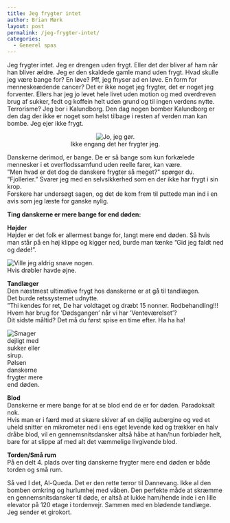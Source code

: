 ```yaml
---
title: Jeg frygter intet
author: Brian Mørk
layout: post
permalink: /jeg-frygter-intet/
categories:
  - Generel spas
---
```

Jeg frygter intet. Jeg er drengen uden frygt. Eller det der bliver af ham når han bliver ældre. Jeg er den skaldede gamle mand uden frygt. Hvad skulle jeg være bange for? En løve? Pff, jeg fnyser ad en løve. En form for menneskeædende cancer? Det er ikke noget jeg frygter, det er noget jeg forventer. Ellers har jeg jo levet hele livet uden motion og med overdreven brug af sukker, fedt og koffein helt uden grund og til ingen verdens nytte. Terrorisme? Jeg bor i Kalundborg. Den dag nogen bomber Kalundborg er den dag der ikke er noget som helst tilbage i resten af verden man kan bombe. Jeg ejer ikke frygt.

<center>
  </p> <div class="bitImage bitCenter" style="width: 408px">
    <img src="http://www.abekat.net/images/zombie.jpg" alt="Jo, jeg gør." /><br /> Ikke engang det her frygter jeg.
  </div>
  
  <p>
    </center>
  </p>
  
  <p>
    Danskerne derimod, er bange. De er så bange som kun forkælede mennesker i et overflodssamfund uden reelle farer, kan være.<br /> ”Men hvad er det dog de danskere frygter så meget?” spørger du.<br /> ”Fjollerier.” Svarer jeg med en selvsikkerhed som en der ikke har frygt i sin krop.<br /> Forskere har undersøgt sagen, og det de kom frem til puttede man ind i en avis som jeg læste for ganske nylig.
  </p>
  
  <p>
    <strong>Ting danskerne er mere bange for end døden:</strong>
  </p>
  
  <p>
    <strong>Højder</strong><br /> Højder er det folk er allermest bange for, langt mere end døden. Så hvis man står på en høj klippe og kigger ned, burde man tænke ”Gid jeg faldt ned og døde!”.
  </p>
  
  <div class="bitImage bitLeft" style="width: 233px">
    <img src="http://www.abekat.net/images/dentist.jpg" alt="Ville jeg aldrig snave nogen." /><br /> Hvis drøbler havde øjne.
  </div>
  
  <p>
    <strong>Tandlæger</strong><br /> Den næstmest ultimative frygt hos danskerne er at gå til tandlægen.<br /> Det burde retssystemet udnytte.<br /> ”Thi kendes for ret, De har voldtaget og dræbt 15 nonner. Rodbehandling!!!<br /> Hvem har brug for ’Dødsgangen’ når vi har ’Venteværelset’?<br /> Dit sidste måltid? Det må du først spise en time efter. Ha ha ha!
  </p>
  
  <div class="bitImage bitRight" style="width: 108px">
    <img src="http://www.abekat.net/images/blod.jpg" alt="Smager dejligt med sukker eller sirup." /><br /> Pølsen danskerne frygter mere end døden.
  </div>
  
  <p>
    <strong>Blod</strong><br /> Danskerne er mere bange for at se blod end de er for døden. Paradoksalt nok.<br /> Hvis man er i færd med at skære skiver af en dejlig aubergine og ved et uheld snitter en mikrometer ned i ens eget levende kød og trækker en halv dråbe blod, vil en gennemsnitsdansker altså håbe at han/hun forbløder helt, bare for at slippe af med alt det væmmelige livgivende blod.
  </p>
  
  <p>
    <strong>Torden/Små rum</strong><br /> På en delt 4. plads over ting danskerne frygter mere end døden er både torden og små rum.
  </p>
  
  <p>
    Så ved I det, Al-Queda. Det er den rette terror til Dannevang. Ikke al den bomben omkring og hurlumhej med våben. Den perfekte måde at skræmme en gennemsnitsdansker til døde, er altså at lukke ham/hende inde i en lille elevator på 120 etage i tordenvejr. Sammen med en blødende tandlæge.<br /> Jeg sender et girokort.
  </p>